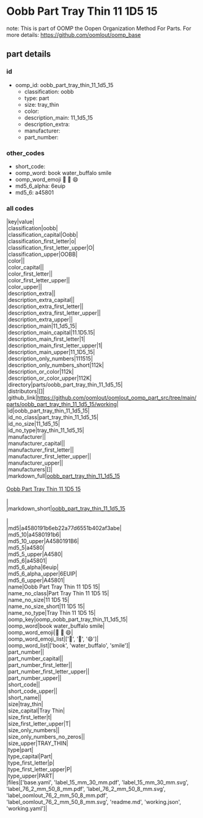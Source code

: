 # Oobb Part Tray Thin 11 1D5 15  

note: This is part of OOMP the Oopen Organization Method For Parts. For more details: https://github.com/oomlout/oomp_base

##  part details





### id
* oomp_id: oobb_part_tray_thin_11_1d5_15
  * classification: oobb
  * type: part
  * size: tray_thin
  * color: 
  * description_main: 11_1d5_15
  * description_extra: 
  * manufacturer: 
  * part_number: 

### other_codes
* short_code: 
* oomp_word: book water_buffalo smile
* oomp_word_emoji :book: :water_buffalo: :smile:
* md5_6_alpha: 6euip
* md5_6: a45801

### all codes 
|key|value|  
|classification|oobb|  
|classification_capital|Oobb|  
|classification_first_letter|o|  
|classification_first_letter_upper|O|  
|classification_upper|OOBB|  
|color||  
|color_capital||  
|color_first_letter||  
|color_first_letter_upper||  
|color_upper||  
|description_extra||  
|description_extra_capital||  
|description_extra_first_letter||  
|description_extra_first_letter_upper||  
|description_extra_upper||  
|description_main|11_1d5_15|  
|description_main_capital|11.1D5.15|  
|description_main_first_letter|1|  
|description_main_first_letter_upper|1|  
|description_main_upper|11_1D5_15|  
|description_only_numbers|111515|  
|description_only_numbers_short|112k|  
|description_or_color|112k|  
|description_or_color_upper|112K|  
|directory|parts/oobb_part_tray_thin_11_1d5_15|  
|distributors|[]|  
|github_link|https://github.com/oomlout/oomlout_oomp_part_src/tree/main/parts/oobb_part_tray_thin_11_1d5_15/working|  
|id|oobb_part_tray_thin_11_1d5_15|  
|id_no_class|part_tray_thin_11_1d5_15|  
|id_no_size|11_1d5_15|  
|id_no_type|tray_thin_11_1d5_15|  
|manufacturer||  
|manufacturer_capital||  
|manufacturer_first_letter||  
|manufacturer_first_letter_upper||  
|manufacturer_upper||  
|manufacturers|[]|  
|markdown_full|[oobb_part_tray_thin_11_1d5_15](https://github.com/oomlout/oomlout_oomp_part_src/tree/main/parts/oobb_part_tray_thin_11_1d5_15/working)<br>[](https://github.com/oomlout/oomlout_oomp_part_src/tree/main/parts/oobb_part_tray_thin_11_1d5_15/working)<br>[Oobb Part Tray Thin 11 1D5 15](https://github.com/oomlout/oomlout_oomp_part_src/tree/main/parts/oobb_part_tray_thin_11_1d5_15/working)<br><br>|  
|markdown_short|[oobb_part_tray_thin_11_1d5_15](https://github.com/oomlout/oomlout_oomp_part_src/tree/main/parts/oobb_part_tray_thin_11_1d5_15/working)<br><br>|  
|md5|a4580191b6eb22a77d6551b402af3abe|  
|md5_10|a4580191b6|  
|md5_10_upper|A4580191B6|  
|md5_5|a4580|  
|md5_5_upper|A4580|  
|md5_6|a45801|  
|md5_6_alpha|6euip|  
|md5_6_alpha_upper|6EUIP|  
|md5_6_upper|A45801|  
|name|Oobb Part Tray Thin 11 1D5 15|  
|name_no_class|Part Tray Thin 11 1D5 15|  
|name_no_size|11 1D5 15|  
|name_no_size_short|11 1D5 15|  
|name_no_type|Tray Thin 11 1D5 15|  
|oomp_key|oomp_oobb_part_tray_thin_11_1d5_15|  
|oomp_word|book water_buffalo smile|  
|oomp_word_emoji|:book: :water_buffalo: :smile:|  
|oomp_word_emoji_list|[':book:', ':water_buffalo:', ':smile:']|  
|oomp_word_list|['book', 'water_buffalo', 'smile']|  
|part_number||  
|part_number_capital||  
|part_number_first_letter||  
|part_number_first_letter_upper||  
|part_number_upper||  
|short_code||  
|short_code_upper||  
|short_name||  
|size|tray_thin|  
|size_capital|Tray Thin|  
|size_first_letter|t|  
|size_first_letter_upper|T|  
|size_only_numbers||  
|size_only_numbers_no_zeros||  
|size_upper|TRAY_THIN|  
|type|part|  
|type_capital|Part|  
|type_first_letter|p|  
|type_first_letter_upper|P|  
|type_upper|PART|  
|files|['base.yaml', 'label_15_mm_30_mm.pdf', 'label_15_mm_30_mm.svg', 'label_76_2_mm_50_8_mm.pdf', 'label_76_2_mm_50_8_mm.svg', 'label_oomlout_76_2_mm_50_8_mm.pdf', 'label_oomlout_76_2_mm_50_8_mm.svg', 'readme.md', 'working.json', 'working.yaml']|  
